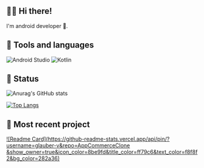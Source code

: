 ## 👋😀 Hi there!
I'm android developer 📱.

## 🚀 Tools and languages
![Android Studio](https://img.shields.io/badge/Android_Studio-3DDC84?style=for-the-badge&logo=android-studio&logoColor=white)
![Kotlin](https://img.shields.io/badge/Kotlin-0095D5?&style=for-the-badge&logo=kotlin&logoColor=white)

## 🔨 Status
![Anurag's GitHub stats](https://github-readme-stats.vercel.app/api?username=glauber-v&show_icons=true&theme=dracula)

[![Top Langs](https://github-readme-stats.vercel.app/api/top-langs/?username=glauber-v&theme=dracula)](https://github.com/anuraghazra/github-readme-stats)

## 🚧 Most recent project
[![Readme Card](https://github-readme-stats.vercel.app/api/pin/?username=glauber-v&repo=AppCommerceClone
&show_owner=true&icon_color=8be9fd&title_color=ff79c6&text_color=f8f8f2&bg_color=282a36)](https://github.com/anuraghazra/github-readme-stats)
